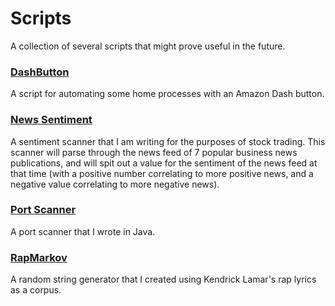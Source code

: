 # Scripts

A collection of several scripts that might prove useful in the future.

### [DashButton](https://github.com/rzhade3/Scripts/tree/master/DashButton)

A script for automating some home processes with an Amazon Dash button.

### [News Sentiment](https://github.com/rzhade3/Scripts/tree/master/NewsSentiment)

A sentiment scanner that I am writing for the purposes of stock trading. This scanner will parse through the news feed of 7 popular business news publications, and will spit out a value for the sentiment of the news feed at that time (with a positive number correlating to more positive news, and a negative value correlating to more negative news).

### [Port Scanner](https://github.com/rzhade3/Scripts/tree/master/PortScanner)

A port scanner that I wrote in Java. 

### [RapMarkov](https://github.com/rzhade3/Scripts/tree/master/RapMarkov)

A random string generator that I created using Kendrick Lamar's rap lyrics as a corpus. 